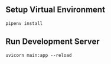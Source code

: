 ## Setup Virtual Environment

```
pipenv install
```

## Run Development Server

```
uvicorn main:app --reload
```